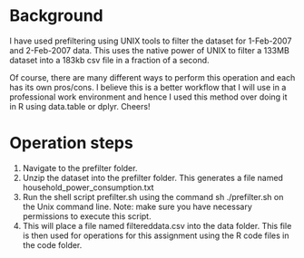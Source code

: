 Background
=====

I have used prefiltering using UNIX tools to filter the dataset for 1-Feb-2007 and 2-Feb-2007 data. This uses the native power of UNIX to filter a 133MB dataset into a 183kb csv file in a fraction of a second.

Of course, there are many different ways to perform this operation and each has its own pros/cons. I believe this is a better workflow that I will use in a professional work environment and hence I used this method over doing it in R using data.table or dplyr. Cheers!

Operation steps
=====

<ol>
    <li>Navigate to the prefilter folder.</li>
    <li>Unzip the dataset into the prefilter folder. This generates a file named household_power_consumption.txt</li>
    <li>Run the shell script prefilter.sh using the command sh ./prefilter.sh on the Unix command line. Note: make sure you have necessary permissions to execute this script.</li>
    <li>This will place a file named filtereddata.csv into the data folder. This file is then used for operations for this assignment using the R code files in the code folder.</li>
</ol>